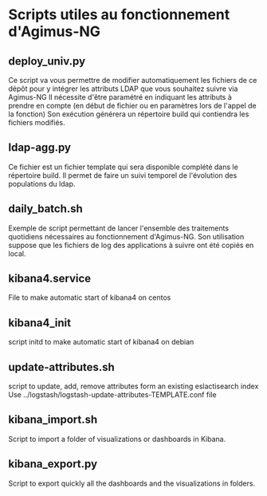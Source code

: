 # Scripts utiles au fonctionnement d'Agimus-NG

## deploy_univ.py
Ce script va vous permettre de modifier automatiquement les fichiers de ce dépôt pour y intégrer les attributs LDAP que vous souhaitez suivre via Agimus-NG
Il nécessite d'être paramétré en indiquant les attributs à prendre en compte (en début de fichier ou en paramètres lors de l'appel de la fonction)
Son exécution générera un répertoire build qui contiendra les fichiers modifiés.

## ldap-agg.py
Ce fichier est un fichier template qui sera disponible complété dans le répertoire build.
Il permet de faire un suivi temporel de l'évolution des populations du ldap.

## daily_batch.sh
Exemple de script permettant de lancer l'ensemble des traitements quotidiens nécessaires au fonctionnement d'Agimus-NG.
Son utilisation suppose que les fichiers de log des applications à suivre ont été copiés en local.

## kibana4.service
File to make automatic start of kibana4 on centos

## kibana4_init
script initd to make automatic start of kibana4 on debian

## update-attributes.sh
script to update, add, remove attributes form an existing eslactisearch index
Use ../logstash/logstash-update-attributes-TEMPLATE.conf file

## kibana_import.sh
Script to import a folder of visualizations or dashboards in Kibana.

## kibana_export.py
Script to export quickly all the dashboards and the visualizations in folders.
